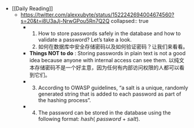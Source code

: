 - [[Daily Reading]]
	- https://twitter.com/alexxubyte/status/1522242694004674560?s=20&t=i8U3aJj-NrwGPou5Rn7Q2Q
	  collapsed:: true
		- 1. How to store passwords safely in the database and how to validate a password? Let’s take a look.
		  2. 如何在数据库中安全存储密码以及如何验证密码？让我们来看看。
		- **Things NOT to do** : Storing passwords in plain text is not a good idea because anyone with internal access can see them.
		  以纯文本存储密码不是一个好主意，因为任何有内部访问权限的人都可以看到它们。
		- 3. According to OWASP guidelines, “a salt is a unique, randomly generated string that is added to each password as part of the hashing process”.
		- 4. The password can be stored in the database using the following format: 𝘩𝘢𝘴𝘩( 𝘱𝘢𝘴𝘴𝘸𝘰𝘳𝘥 + 𝘴𝘢𝘭𝘵).